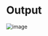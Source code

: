 # Output 
![image](https://github.com/user-attachments/assets/ede7e950-4195-48b9-9a80-4f07daa1f7ca)
